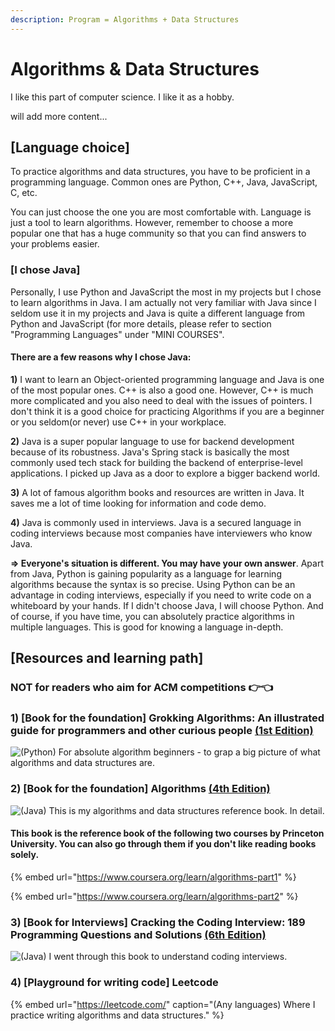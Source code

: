 ```yaml
---
description: Program = Algorithms + Data Structures
---
```


# Algorithms & Data Structures

I like this part of computer science. I like it as a hobby.

will add more content...

## \[Language choice\]

To practice algorithms and data structures, you have to be proficient in a programming language. Common ones are Python, C++, Java, JavaScript, C, etc.

You can just choose the one you are most comfortable with. Language is just a tool to learn algorithms. However, remember to choose a more popular one that has a huge community so that you can find answers to your problems easier. 

### \[I chose Java\]

Personally, I use Python and JavaScript the most in my projects but I chose to learn algorithms in Java. I am actually not very familiar with Java since I seldom use it in my projects and Java is quite a different language from Python and JavaScript \(for more details, please refer to section "Programming Languages" under "MINI COURSES". 

#### There are a few reasons why I chose Java:

**1\)** I want to learn an Object-oriented programming language and Java is one of the most popular ones. C++ is also a good one. However, C++ is much more complicated and you also need to deal with the issues of pointers. I don't think it is a good choice for practicing Algorithms if you are a beginner or you seldom\(or never\) use C++ in your workplace.

**2\)** Java is a super popular language to use for backend development because of its robustness. Java's Spring stack is basically the most commonly used tech stack for building the backend of enterprise-level applications. I picked up Java as a door to explore a bigger backend world.

**3\)** A lot of famous algorithm books and resources are written in Java. It saves me a lot of time looking for information and code demo.

**4\)** Java is commonly used in interviews. Java is a secured language in coding interviews because most companies have interviewers who know Java.

**=&gt; Everyone's situation is different. You may have your own answer**. Apart from Java, Python is gaining popularity as a language for learning algorithms because the syntax is so precise. Using Python can be an advantage in coding interviews, especially if you need to write code on a whiteboard by your hands. If I didn't choose Java, I will choose Python. And of course, if you have time, you can absolutely practice algorithms in multiple languages. This is good for knowing a language in-depth.



## \[Resources and learning path\]

### NOT for readers who aim for ACM competitions 👉👈



### 1\) \[Book for the foundation\] Grokking Algorithms: An illustrated guide for programmers and other curious people [\(1st Edition\)](https://amzn.to/36He5fY)

![\(Python\) For absolute algorithm beginners - to grap a big picture of what algorithms and data structures are. ](../../.gitbook/assets/screenshot-2020-10-07-at-5.25.22-pm.png)



### 2\) \[Book for the foundation\] Algorithms [\(4th Edition\)](https://amzn.to/2SAzxL2)

![\(Java\) This is my algorithms and data structures reference book. In detail.](../../.gitbook/assets/screenshot-2020-10-07-at-4.43.36-pm.png)

#### This book is the reference book of the following two courses by Princeton University. You can also go through them if you don't like reading books solely.

{% embed url="https://www.coursera.org/learn/algorithms-part1" %}

{% embed url="https://www.coursera.org/learn/algorithms-part2" %}



### 3\) \[Book for Interviews\] Cracking the Coding Interview: 189 Programming Questions and Solutions [\(6th Edition\)](https://amzn.to/3np5apd)

![\(Java\) I went through this book to understand coding interviews.](../../.gitbook/assets/screenshot-2020-10-07-at-5.21.33-pm.png)

### 

### 4\) \[Playground for writing code\] Leetcode 

{% embed url="https://leetcode.com/" caption="\(Any languages\) Where I practice writing algorithms and data structures." %}





